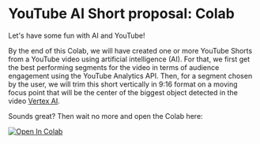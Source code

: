 # YouTube AI Short proposal: Colab

Let's have some fun with AI and YouTube!

By the end of this Colab, we will have created one or more YouTube Shorts
from a YouTube video using artificial intelligence (AI). For that, we
first get the best performing segments for the video in terms of audience
engagement using the YouTube Analytics API.
Then, for a segment chosen by the user, we will trim this short vertically
in 9:16 format on a moving focus point that will be the center of the
biggest object detected in the video [Vertex AI](https://cloud.google.com/vertex-ai).

Sounds great? Then wait no more and open the Colab here:

[![Open In Colab](https://colab.research.google.com/assets/colab-badge.svg)](https://github.com/YouTubeLabs/code-samples/blob/main/yt_best_short_proposal/yt_best_short_proposal.ipynb) 